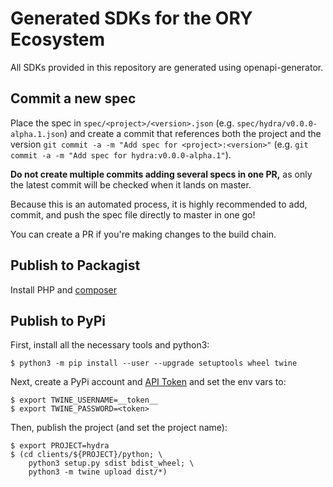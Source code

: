 # Generated SDKs for the ORY Ecosystem

All SDKs provided in this repository are generated
using openapi-generator.

## Commit a new spec

Place the spec in `spec/<project>/<version>.json` (e.g. `spec/hydra/v0.0.0-alpha.1.json`) and create a commit
that references both the project and the version `git commit -a -m "Add spec for <project>:<version>"`
(e.g. `git commit -a -m "Add spec for hydra:v0.0.0-alpha.1"`).

**Do not create multiple commits adding several specs in one PR,** as only the latest commit will be checked when
it lands on master.

Because this is an automated process, it is highly recommended to add, commit, and push the spec file directly
to master in one go!

You can create a PR if you're making changes to the build chain.

## Publish to Packagist

Install PHP and [composer](https://packagist.org)

## Publish to PyPi

First, install all the necessary tools and python3:

```shell script
$ python3 -m pip install --user --upgrade setuptools wheel twine
```

Next, create a PyPi account and [API Token](https://pypi.org/manage/account/)
and set the env vars to:

```shell script
$ export TWINE_USERNAME=__token__
$ export TWINE_PASSWORD=<token>
```

Then, publish the project (and set the project name):

```shell script
$ export PROJECT=hydra
$ (cd clients/${PROJECT}/python; \
    python3 setup.py sdist bdist_wheel; \
    python3 -m twine upload dist/*)
```
